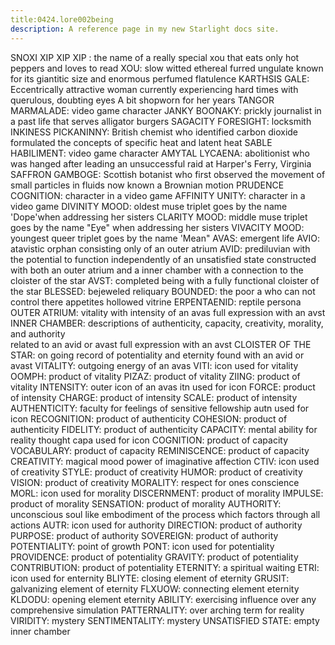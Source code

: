 ```yaml
---
title:0424.lore002being
description: A reference page in my new Starlight docs site.
---
```

SNOXI XIP XIP XIP : 
the name of a really special xou that eats only hot peppers and loves to read
XOU: 
slow witted ethereal furred ungulate known for its giantitic size and enormous perfumed flatulence 
KARTHSIS GALE:
Eccentrically attractive woman currently experiencing hard times with querulous, doubting eyes
A bit shopworn for her years
TANGOR MARMALADE:
video game character
JANKY BOONAKY: 
prickly journalist in a past life that serves alligator burgers
SAGACITY FORESIGHT: 
locksmith
INKINESS PICKANINNY:
British chemist who identified carbon dioxide
formulated the concepts of specific heat and latent heat
SABLE HABILIMENT: 
video game character
AMYTAL LYCAENA:
abolitionist who was hanged after leading an unsuccessful raid at Harper's Ferry, Virginia
SAFFRON GAMBOGE:
Scottish botanist who first observed the movement of small particles in fluids now known a Brownian motion
PRUDENCE COGNITION: 
character in a video game
AFFINITY UNITY: 
character in a video game
DIVINITY  MOOD: 
oldest muse triplet
goes by the name 'Dope'when addressing her sisters 
CLARITY MOOD: 
middle muse triplet
goes by the name "Eye" when addressing her sisters
VIVACITY MOOD: 
youngest queer triplet 
goes by the name 'Mean"
AVAS:
emergent life
AVIO:
atavistic orphan consisting only of an outer atrium
AVID:
prediluvian with the potential to function independently of an unsatisfied state
constructed with both an outer atrium and a inner chamber with a connection to the cloister of the star
AVST:
completed being with a fully functional cloister of the star
BLESSED:
bejeweled reliquary 
BOUNDED:
the poor a who can not control there appetites
hollowed vitrine
ERPENTAENID: 
reptile persona 
OUTER ATRIUM: 
vitality with intensity of an avas 
full expression with an avst
INNER CHAMBER:
descriptions of authenticity, capacity, creativity, morality, and authority  
related to an avid or avast
full expression with an avst
CLOISTER OF THE STAR:
on going record of potentiality and eternity found with an avid or avast
VITALITY: 
outgoing energy of an avas
VITI:
icon used for vitality
OOMPH: 
product of vitality
PIZAZ: 
product of vitality
ZIING: 
product of vitality
INTENSITY: 
outer icon of an avas
itn used for icon
FORCE: 
product of intensity
CHARGE: 
product of intensity
SCALE: 
product of intensity
AUTHENTICITY: 
faculty for feelings of sensitive fellowship
autn used for icon
RECOGNITION: 
product of authenticity
COHESION: 
product of authenticity
FIDELITY: 
product of authenticity
CAPACITY: 
mental ability for reality thought
capa used for icon
COGNITION: 
product of capacity
VOCABULARY: 
product of capacity
REMINISCENCE: 
product of capacity
CREATIVITY: 
magical mood power of imaginative affection
CTIV:
icon used of creativity
STYLE: 
product of creativity
HUMOR: 
product of creativity
VISION: 
product of creativity
MORALITY: 
respect for ones conscience 
MORL:
icon used for morality 
DISCERNMENT: 
product of morality
IMPULSE: 
product of morality
SENSATION: 
product of morality
AUTHORITY: 
unconscious soul like embodiment of the process which factors through all actions
AUTR:
icon used for authority
DIRECTION: 
product of authority
PURPOSE: 
product of authority
SOVEREIGN: 
product of authority
POTENTIALITY: 
point of growth
PONT:
icon used for potentiality
PROVIDENCE: 
product of potentiality
GRAVITY: 
product of potentiality
CONTRIBUTION: 
product of potentiality
ETERNITY: 
a spiritual waiting
ETRI:
icon used for enternity 
BLIYTE: 
closing element of eternity
GRUSIT: 
galvanizing element of eternity
FLXUOW: 
connecting element eternity
KLDODU: 
opening element eternity
ABILITY: 
exercising influence over any comprehensive simulation
PATTERNALITY: 
over arching term for reality
VIRIDITY:
mystery
SENTIMENTALITY:
mystery
UNSATISFIED STATE: 
empty inner chamber



